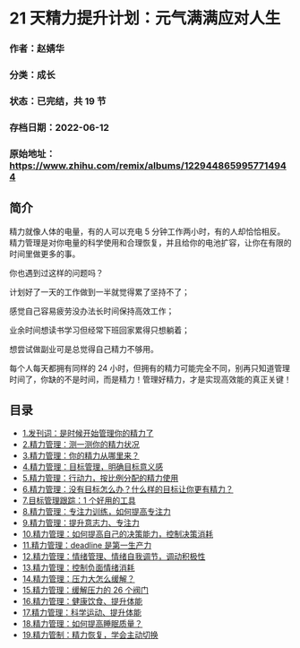 # 21 天精力提升计划：元气满满应对人生

### 作者：赵婧华

### 分类：成长

### 状态：已完结，共 19 节

### 存档日期：2022-06-12

### 原始地址：https://www.zhihu.com/remix/albums/1229448659957714944


## 简介
精力就像人体的电量，有的人可以充电 5 分钟工作两小时，有的人却恰恰相反。精力管理是对你电量的科学使用和合理恢复，并且给你的电池扩容，让你在有限的时间里做更多的事。


你也遇到过这样的问题吗？


计划好了一天的工作做到一半就觉得累了坚持不了；


感觉自己容易疲劳没办法长时间保持高效工作；


业余时间想读书学习但经常下班回家累得只想躺着；


想尝试做副业可是总觉得自己精力不够用。


每个人每天都拥有同样的 24 小时，但拥有的精力可能完全不同，别再只知道管理时间了，你缺的不是时间，而是精力！管理好精力，才是实现高效能的真正关键！




## 目录
- [1.发刊词：是时候开始管理你的精力了](1.发刊词：是时候开始管理你的精力了.md)
- [2.精力管理：测一测你的精力状况](2.精力管理：测一测你的精力状况.md)
- [3.精力管理：你的精力从哪里来？](3.精力管理：你的精力从哪里来？.md)
- [4.精力管理：目标管理，明确目标意义感](4.精力管理：目标管理，明确目标意义感.md)
- [5.精力管理：行动力，按比例分配的精力使用](5.精力管理：行动力，按比例分配的精力使用.md)
- [6.精力管理：没有目标怎么办？什么样的目标让你更有精力？](6.精力管理：没有目标怎么办？什么样的目标让你更有精力？.md)
- [7.目标管理跟踪：1 个好用的工具](7.目标管理跟踪：1%20个好用的工具.md)
- [8.精力管理：专注力训练，如何提高专注力](8.精力管理：专注力训练，如何提高专注力.md)
- [9.精力管理：提升意志力、专注力](9.精力管理：提升意志力、专注力.md)
- [10.精力管理：如何提高自己的决策能力，控制决策消耗](10.精力管理：如何提高自己的决策能力，控制决策消耗.md)
- [11.精力管理：deadline 是第一生产力](11.精力管理：deadline%20是第一生产力.md)
- [12.精力管理：情绪管理、情绪自我调节，调动积极性](12.精力管理：情绪管理、情绪自我调节，调动积极性.md)
- [13.精力管理：控制负面情绪消耗](13.精力管理：控制负面情绪消耗.md)
- [14.精力管理：压力大怎么缓解？](14.精力管理：压力大怎么缓解？.md)
- [15.精力管理：缓解压力的 26 个阀门](15.精力管理：缓解压力的%2026%20个阀门.md)
- [16.精力管理：健康饮食、提升体能](16.精力管理：健康饮食、提升体能.md)
- [17.精力管理：科学运动、提升体能](17.精力管理：科学运动、提升体能.md)
- [18.精力管理：如何提高睡眠质量？](18.精力管理：如何提高睡眠质量？.md)
- [19.精力管制：精力恢复，学会主动切换](19.精力管制：精力恢复，学会主动切换.md)